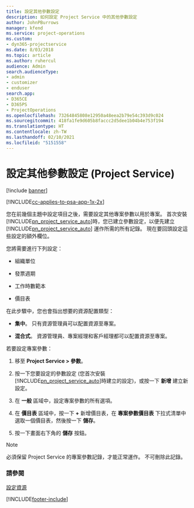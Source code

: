 ```yaml
---
title: 設定其他參數設定
description: 如何設定 Project Service 中的其他參數設定
author: JohnPBurrows
manager: kfend
ms.service: project-operations
ms.custom:
- dyn365-projectservice
ms.date: 8/03/2018
ms.topic: article
ms.author: ruhercul
audience: Admin
search.audienceType:
- admin
- customizer
- enduser
search.app:
- D365CE
- D365PS
- ProjectOperations
ms.openlocfilehash: 73264845808e12950a48eea2b79e54c393d9c024
ms.sourcegitcommit: 418fa1fe9d605b8faccc2d5dee1b04b4e753f194
ms.translationtype: HT
ms.contentlocale: zh-TW
ms.lasthandoff: 02/10/2021
ms.locfileid: "5151558"
---
```

# <a name="configure-additional-parameter-settings-project-service"></a>設定其他參數設定 (Project Service)

[!include [banner](../includes/psa-now-project-operations.md)]

[!INCLUDE[cc-applies-to-psa-app-1x-2x](../includes/cc-applies-to-psa-app-1x-2x.md)]

您在前幾個主題中設定項目之後，需要設定其他專案參數以用於專案。 首次安裝 [!INCLUDE[pn_project_service_auto](../includes/pn-project-service-auto.md)]時，您已建立參數設定，以便先建立 [!INCLUDE[pn_project_service_auto](../includes/pn-project-service-auto.md)] 運作所需的所有記錄。 現在要回頭設定這些設定的額外欄位。  
  
 您將需要進行下列設定：  
  
-   組織單位  
  
-   發票週期  
  
-   工作時數範本  
  
-   價目表  
 
在此步驟中，您也會指出想要的資源配置類型：  
  
- **集中**。 只有資源管理員可以配置資源至專案。  
  
- **混合式**。 資源管理員、專案經理和客戶經理都可以配置資源至專案。  
  
 
若要設定專案參數：  
  
1. 移至 **Project Service > 參數**。  
  
2. 按一下您要設定的參數設定 (您首次安裝 [!INCLUDE[pn_project_service_auto](../includes/pn-project-service-auto.md)]時建立的設定)，或按一下 **新增** 建立新設定。  
  
3. 在 **一般** 區域中，設定專案參數的所有選項。  
  
4. 在 **價目表** 區域中，按一下 **+** 新增價目表，在 **專案參數價目表** 下拉式清單中選取一個價目表，然後按一下 **儲存**。  
  
5. 按一下畫面右下角的 **儲存** 按鈕。  

> [!NOTE]
> 必須保留 Project Service 的專案參數記錄，才能正常運作。 不可刪除此記錄。

### <a name="see-also"></a>請參閱  
 [設定資源](../psa/set-up-resources.md)


[!INCLUDE[footer-include](../includes/footer-banner.md)]